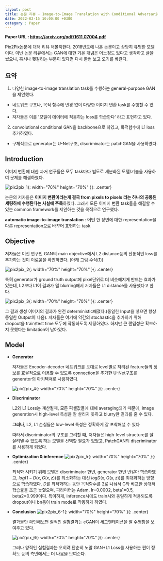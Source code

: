 ```yaml
---
layout: post
title: 논문 리뷰 - Image-to-Image Translation with Conditional Adversarial Networks
date: 2022-02-15 10:00:00 +0300
category : Paper
---
```


**Paper URL : <https://arxiv.org/pdf/1611.07004.pdf>**

Pix2Pix논문에 대해 리뷰 해볼까한다. 2018년도에 나온 논문이고 상당히 유명한 모델이다. 
이번 논문 리뷰에서는 GAN에 대한 기본 개념은 어느정도 있다고 생각하고 글을 썼으니, 혹시나 헷갈리는 부분이 있다면 다시 한번 보고 오기를 바란다. 

## 요약  

1. 다양한 image-to-image translation task를 수행하는 general-purpose GAN을 제안했다. 
- 네트워크 구조나, 목적 함수에 변경 없이 다양한 이미지 변환 task를 수행할 수 있다.
- 저자들은 이를 '모델이 데이터에 적응하는 loss를 학습한다' 라고 표현하고 있다. 

2. convolutional conditional GAN을 backbone으로 하였고, 목적함수에 L1 loss 추가하였다.
- 구체적으로 generator는 U-Net구조, discriminator는 patchGAN을 사용하였다. 


## Introduction

이미지 변환에 대한 과거 연구들은 모두 task마다 별도로 세분화된 모델/기술을 사용하여 문제를 해결하였다. 

![pix2pix_1](/public/img/pix2pix_1.png){: width="70%" height="70%" }{: .center}

논문의 저자들은 **이미지 변환이라는게 결국 from pixels to pixels 라는 하나의 공통된 세팅하에 수행된다는 사실에 주목**하였다. 그래서 모든 이미지 변환 task들을 해결할 수 있는 common framework를 제안하는 것을 목적으로 연구했다. 

**automatic image-to-image translation** : 어떤 한 장면에 대한 representation을 다른 representation으로 바꾸어 표현하는 task. 

## Objective

저자들은 이전 연구인 GAN의 main objective에서 L2 distance등의 전통적인 loss를 추가하는 것이 이로움을 확인하였다. (아래 그림 수식(1))

![pix2pix_2](/public/img/pix2pix_2.png){: width="70%" height="70%" }{: .center}

특히 generator가 ground truth output에 pixel단위로 더 비슷해지게 만드는 효과가 있는데, L2보다 L1이 결과가 덜 blurring해서 저자들은 L1 distance를 사용했다고 한다. 

![pix2pix_3](/public/img/pix2pix_3.png){: width="70%" height="70%" }{: .center}

그 결과 생성 이미지의 결과가 완전 deterministic해졌다.(동일한 Input을 넣으면 항상 동일한 Output이 나옴). 저자들은 여기에 약간의 stochastic을 추가하기 위해 dropout을 train/test time 모두에 작동하도록 세팅하였다. 하지만 큰 랜덤성은 확보하지 못했다는 limitation이 남아있다. 

## Model 

* **Generator**

    저자들은 Encoder-decoder 네트워크를 토대로 level별로 처리된 feature들의 정보를 효율적으로 이용할 수 있도록 connection을 추가한 U-Net구조를 generator의 아키텍쳐로 사용하였다. 

    ![pix2pix_4](/public/img/pix2pix_4.png){: width="70%" height="70%" }{: .center}

* **Discriminator**

    L2와 L1 Loss는 계산될때, 모든 픽셀값들에 대해 averaging되기 때문에, image generation시 high-level 특성을 잘 살리지 못하고 blurry한 결과를 줄 수 있다. 

    **그러나**, L2, L1 손실들은 low-level 특성은 정확하게 잘 포착해낼 수 있다

    따라서 discriminator의 구조를 고려할 때, 저자들은 high-level structure를 잘 살려낼 수 있도록 하는 모델을 선택할 필요가 있었고, PatchGAN의 discriminator를 사용하게 되었다.

* **Optimization & inference**
    ![pix2pix_5](/public/img/pix2pix_5.png){: width="70%" height="70%" }{: .center}

    최적화 시키기 위해 모델은 discriminator 한번, generator 한번 번갈아 학습하였고, 
    $log(1-D(x,G(x,z))$를 최소화하는 대신 $logD(x,G(x,z))$를 최대화하는 방향으로 학습하였다.
    $D$를 최적화하는 동안 목적함수를 2로 나눠서 G와 비교한 상대적 학습률을 조금 늦췄으며, 파라미터는 Adam, lr=0.0002, beta1=0.5, beta2=0.999이다. 특이하게, inference시에도 train시와 동일하게 적용되도록 dropout이나 bn등이 train mode로 작동하게 하였다. 

* **Conclusion** 
    ![pix2pix_6-1](/public/img/pix2pix_6-1.png){: width="70%" height="70%" }{: .center}

    결과물만 확인해보면 질적인 실험결과는 cGAN이 세그멘테이션을 잘 수행함을 보여주고 있다. 

    ![pix2pix_6](/public/img/pix2pix_6.png){: width="70%" height="70%" }{: .center}

    그러나 양적인 실험결과는 오히려 단순히 노말 GAN+L1 Loss를 사용하는 편이 정확도 등의 측면에서는 더 나음을 보여준다. 



